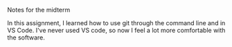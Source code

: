 Notes for the midterm

In this assignment, I learned how to use git through the command line and in VS Code. I've never used VS code, so now I feel
a lot more comfortable with the software. 
